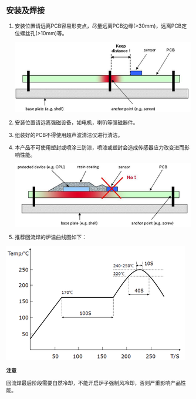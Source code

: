 ## 安装及焊接

1. 安装位置请远离PCB容易形变点，尽量远离PCB边缘(>30mm)，远离PCB定位螺丝孔(>10mm)等。

   ![](common_figures/soldering1.png)

2. 安装位置请远离强磁设备，如电机，喇叭等强磁器件。

4. 组装好的PCB不得使用超声波清洁仪进行清洁。

5. 本产品不可使用塑封或喷涂三防漆，喷漆或塑封会造成传感器应力改变进而影响性能。

   ![](common_figures/soldering2.png)

6. 推荐回流焊的炉温曲线图如下：

![](common_figures/soldering3.png)

**注意**

回流焊最后阶段需要自然冷却，不能开启炉子强制风冷却，否则严重影响产品性能。

